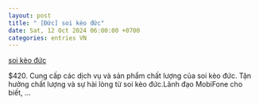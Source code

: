 ```yaml
---
layout: post
title: " [Đức] soi kèo đức"
date: Sat, 12 Oct 2024 06:00:00 +0700
categories: entries VN
---
```

[soi kèo đức](https://vasep.com.vn/euicrztpkp.htm)

$420. Cung cấp các dịch vụ và sản phẩm chất lượng của soi kèo đức. Tận hưởng chất lượng và sự hài lòng từ soi kèo đức.Lãnh đạo MobiFone cho biết, ...

